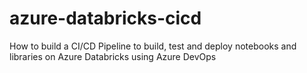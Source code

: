 # azure-databricks-cicd
How to build a CI/CD Pipeline to build, test and deploy notebooks and libraries on Azure Databricks using Azure DevOps
